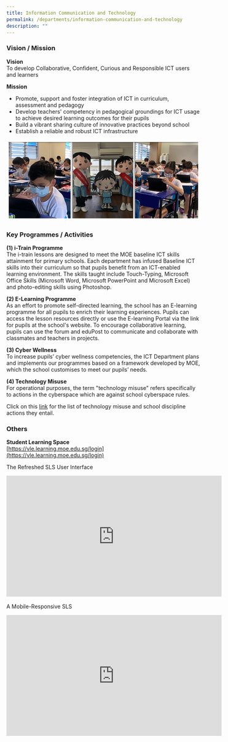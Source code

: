 ```yaml
---
title: Information Communication and Technology
permalink: /departments/information-communication-and-technology
description: ""
---
```

### Vision / Mission

**Vision** <br>
To develop Collaborative, Confident, Curious and Responsible ICT users and learners

**Mission** 
* Promote, support and foster integration of ICT in curriculum, assessment and pedagogy
* Develop teachers' competency in pedagogical groundings for ICT usage to achieve desired learning outcomes for their pupils
* Build a vibrant sharing culture of innovative practices beyond school
* Establish a reliable and robust ICT infrastructure

![](/images/Banner_ICT_2021.jpg)

### Key Programmes / Activities

**(1) i-Train Programme** <br>
The i-train lessons are designed to meet the MOE baseline ICT skills attainment for primary schools. Each department has infused Baseline ICT skills into their curriculum so that pupils benefit from an ICT-enabled learning environment. The skills taught include Touch-Typing, Microsoft Office Skills (Microsoft Word, Microsoft PowerPoint and Microsoft Excel) and photo-editing skills using Photoshop.

**(2) E-Learning Programme** <br>
As an effort to promote self-directed learning, the school has an E-learning programme for all pupils to enrich their learning experiences. Pupils can access the lesson resources directly or use the E-learning Portal via the link for pupils at the school's website. To encourage collaborative learning, pupils can use the forum and eduPost to communicate and collaborate with classmates and teachers in projects.

**(3) Cyber Wellness** <br>
To increase pupils’ cyber wellness competencies, the ICT Department plans and implements our programmes based on a framework developed by MOE, which the school customises to meet our pupils’ needs.

**(4) Technology Misuse** <br>
For operational purposes, the term "technology misuse" refers specifically to actions in the cyberspace which are against school cyberspace rules.

Click on this [link](https://taonan.moe.edu.sg/qql/slot/u182/2021/Departments/ICT/list_of_technology_misuse_and_school_discipline_actions.pdf) for the list of technology misuse and school discipline actions they entail.

### Others

**Student Learning Space** <br>
[https://vle.learning.moe.edu.sg/login](https://vle.learning.moe.edu.sg/login)

The Refreshed SLS User Interface
<iframe width="560" height="315" src="https://www.youtube.com/embed/u77SsyQkg7o" title="YouTube video player" frameborder="0" allow="accelerometer; autoplay; clipboard-write; encrypted-media; gyroscope; picture-in-picture" allowfullscreen></iframe>

A Mobile-Responsive SLS
<iframe width="560" height="315" src="https://www.youtube.com/embed/phkBbeYYluw?start=1" title="YouTube video player" frameborder="0" allow="accelerometer; autoplay; clipboard-write; encrypted-media; gyroscope; picture-in-picture" allowfullscreen></iframe>
